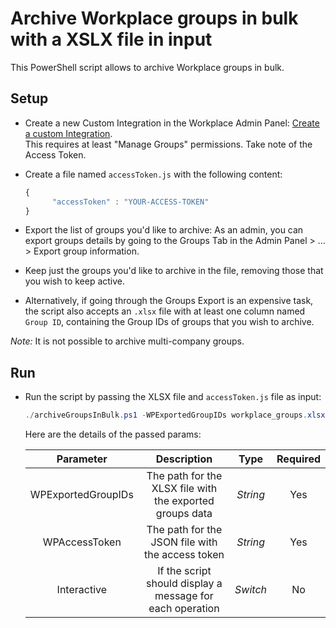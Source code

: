 # Archive Workplace groups in bulk with a XSLX file in input

This PowerShell script allows to archive Workplace groups in bulk.

## Setup

* Create a new Custom Integration in the Workplace Admin Panel: [Create a custom Integration](https://developers.facebook.com/docs/workplace/custom-integrations-new/#creating).<br/>This requires at least "Manage Groups" permissions. Take note of the Access Token.

* Create a file named `accessToken.js` with the following content:

   ```javascript
   {
         "accessToken" : "YOUR-ACCESS-TOKEN"
   }
   ``` 
 
 * Export the list of groups you'd like to archive: As an admin, you can export groups details by going to the Groups Tab in the Admin Panel > ... > Export group information.  
 * Keep just the groups you'd like to archive in the file, removing those that you wish to keep active.
 * Alternatively, if going through the Groups Export is an expensive task, the script also accepts an `.xlsx` file with at least one column named `Group ID`, containing the Group IDs of groups that you wish to archive. 
    
 _Note:_ It is not possible to archive multi-company groups.
 
## Run

* Run the script by passing the XLSX file and `accessToken.js` file as input:

   ```powershell
   ./archiveGroupsInBulk.ps1 -WPExportedGroupIDs workplace_groups.xlsx -WPAccessToken accessToken.js -Interactive
   ```

   Here are the details of the passed params:

   | Parameter          | Description                                                 |  Type    |  Required    | 
   |:------------------:|:-----------------------------------------------------------:|:--------:|:------------:|
   | WPExportedGroupIDs |  The path for the XLSX file with the exported groups data   | _String_ | Yes          |
   | WPAccessToken      |  The path for the JSON file with the access token           | _String_ | Yes          |
   | Interactive        |  If the script should display a message for each operation  | _Switch_ | No           |